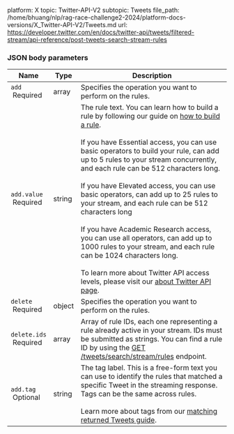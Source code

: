 platform: X
topic: Twitter-API-V2
subtopic: Tweets
file_path: /home/bhuang/nlp/rag-race-challenge2-2024/platform-docs-versions/X_Twitter-API-V2/Tweets.md
url: https://developer.twitter.com/en/docs/twitter-api/tweets/filtered-stream/api-reference/post-tweets-search-stream-rules


### JSON body parameters

| Name | Type | Description |
| --- | --- | --- |
| `add`  <br> Required | array | Specifies the operation you want to perform on the rules. |
| `add.value`  <br> Required | string | The rule text. You can learn how to build a rule by following our guide on [how to build a rule](https://developer.twitter.com/en/docs/twitter-api/tweets/filtered-stream/integrate/build-a-rule).  <br>  <br>If you have Essential access, you can use basic operators to build your rule, can add up to 5 rules to your stream concurrently, and each rule can be 512 characters long.  <br>  <br>If you have Elevated access, you can use basic operators, can add up to 25 rules to your stream, and each rule can be 512 characters long  <br>  <br>If you have Academic Research access, you can use all operators, can add up to 1000 rules to your stream, and each rule can be 1024 characters long.  <br>  <br>To learn more about Twitter API access levels, please visit our [about Twitter API page](https://developer.twitter.com/en/docs/twitter-api/getting-started/about-twitter-api#v2-access-level). |
| `delete`  <br> Required | object | Specifies the operation you want to perform on the rules. |
| `delete.ids`  <br> Required | array | Array of rule IDs, each one representing a rule already active in your stream. IDs must be submitted as strings. You can find a rule ID by using the [GET /tweets/search/stream/rules](https://developer.twitter.com/en/docs/twitter-api/tweets/filtered-stream/api-reference/get-tweets-search-stream-rules) endpoint. |
| `add.tag`  <br> Optional | string | The tag label. This is a free-form text you can use to identify the rules that matched a specific Tweet in the streaming response. Tags can be the same across rules.  <br>  <br>Learn more about tags from our [matching returned Tweets guide](https://developer.twitter.com/en/docs/twitter-api/tweets/filtered-stream/integrate/matching-returned-tweets). |